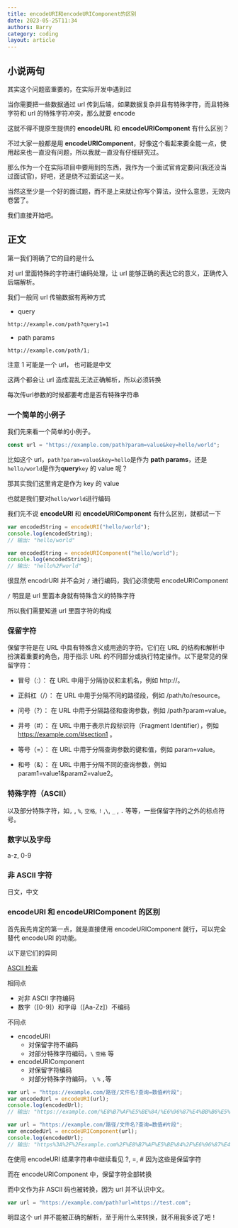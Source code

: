 ```yaml
---
title: encodeURI和encodeURIComponent的区别
date: 2023-05-25T11:34
authors: Barry
category: coding
layout: article
---
```


## 小说两句

其实这个问题蛮重要的，在实际开发中遇到过

当你需要把一些数据通过 url 传到后端，如果数据复杂并且有特殊字符，而且特殊字符和 url 的特殊字符冲突，那么就要 encode

这就不得不提原生提供的 **encodeURL** 和 **encodeURIComponent** 有什么区别？

不过大家一般都是用 **encodeURIComponent**，好像这个看起来要全能一点，使用起来也一直没有问题，所以我就一直没有仔细研究过。

那么作为一个在实际项目中要用到的东西，我作为一个面试官肯定要问(我还没当过面试官)，好吧，还是绕不过面试这一关。

当然这至少是一个好的面试题，而不是上来就让你写个算法，没什么意思，无效内卷罢了。

我们直接开始吧。

## 正文

第一我们明确了它的目的是什么

对 url 里面特殊的字符进行编码处理，让 url 能够正确的表达它的意义，正确传入后端解析。

我们一般同 url 传输数据有两种方式

- query

```
http://example.com/path?query1=1
```

- path params

```
http://example.com/path/1;
```

注意 1 可能是一个 url， 也可能是中文

这两个都会让 url 造成混乱无法正确解析，所以必须转换

每次传url参数的时候都要考虑是否有特殊字符串

### 一个简单的小例子

我们先来看一个简单的小例子。

```javascript
const url = "https://example.com/path?param=value&key=hello/world";
```

比如这个 url，`path?param=value&key=hello`是作为 **path params**，还是`hello/world`是作为**query**`key` 的 value 呢？

那其实我们这里肯定是作为 key 的 value

也就是我们要对`hello/world`进行编码

我们先不说 **encodeURI** 和 **encodeURIComponent** 有什么区别，就都试一下

```javascript
var encodedString = encodeURI("hello/world");
console.log(encodedString);
// 输出: "hello/world"

var encodedString = encodeURIComponent("hello/world");
console.log(encodedString);
// 输出: "hello%2Fworld"
```

很显然 encodrURI 并不会对 `/` 进行编码，我们必须使用 encodeURIComponent

`/` 明显是 url 里面本身就有特殊含义的特殊字符

所以我们需要知道 url 里面字符的构成

### 保留字符

保留字符是在 URL 中具有特殊含义或用途的字符。它们在 URL 的结构和解析中扮演着重要的角色，用于指示 URL 的不同部分或执行特定操作。以下是常见的保留字符：

- 冒号（:）： 在 URL 中用于分隔协议和主机名，例如 http://。

- 正斜杠（/）： 在 URL 中用于分隔不同的路径段，例如 /path/to/resource。

- 问号（?）： 在 URL 中用于分隔路径和查询参数，例如 /path?param=value。

- 井号（#）： 在 URL 中用于表示片段标识符（Fragment Identifier），例如 https://example.com/#section1 。

- 等号（=）： 在 URL 中用于分隔查询参数的键和值，例如 param=value。

- 和号（&）： 在 URL 中用于分隔不同的查询参数，例如 param1=value1&param2=value2。

### 特殊字符（ASCII）

以及部分特殊字符，如`,` , `%`, `空格`, `!` ,`\`, `_` , `.` 等等，一些保留字符的之外的标点符号。

### 数字以及字母

a-z, 0-9

### 非 ASCII 字符

日文，中文

### encodeURI 和 encodeURIComponent 的区别

首先我先肯定的第一点，就是直接使用 encodeURIComponent 就行，可以完全替代 encodeURI 的功能。

以下是它们的异同

[ASCII 检索](https://www.asciitable.com/)

相同点

- 对非 ASCII 字符编码
- 数字（[0-9]）和字母（[Aa-Zz]）不编码

不同点

- encodeURI
  - 对保留字符不编码
  - 对部分特殊字符编码，`\` `空格` 等
- encodeURIComponent
  - 对保留字符编码
  - 对部分特殊字符编码， `\` `%` `,`等

```javascript
var url = "https://example.com/路径/文件名?查询=数值#片段";
var encodedUrl = encodeURI(url);
console.log(encodedUrl);
// 输出: "https://example.com/%E8%B7%AF%E5%BE%84/%E6%96%87%E4%BB%B6%E5%90%8D?%E6%9F%A5%E8%AF%A2=%E6%95%B0%E5%80%BC#%E7%89%87%E6%AE%B5"

var url = "https://example.com/路径/文件名?查询=数值#片段";
var encodedUrl = encodeURIComponent(url);
console.log(encodedUrl);
// 输出: "https%3A%2F%2Fexample.com%2F%E8%B7%AF%E5%BE%84%2F%E6%96%87%E4%BB%B6%E5%90%8D%3F%E6%9F%A5%E8%AF%A2%3D%E6%95%B0%E5%80%BC%23%E7%89%87%E6%AE%B5"
```

在使用 encodeURI 结果字符串中继续看见 ?, =, # 因为这些是保留字符

而在 encodeURIComponent 中，保留字符全部转换

而中文作为非 ASCII 码也被转换，因为 url 并不认识中文。

```javascript
var url = "https://example.com/path?url=https://test.com";
```

明显这个 url 并不能被正确的解析，至于用什么来转换，就不用我多说了吧！
